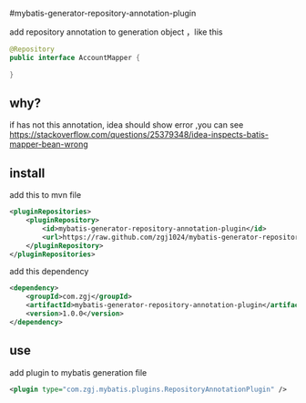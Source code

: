 #mybatis-generator-repository-annotation-plugin

add repository annotation to generation object ，like this

```java
@Repository
public interface AccountMapper {
    
}
```

## why?

if has not this annotation, idea should show error ,you can see https://stackoverflow.com/questions/25379348/idea-inspects-batis-mapper-bean-wrong

## install

add this to mvn file 
```xml
<pluginRepositories>
	<pluginRepository>
		<id>mybatis-generator-repository-annotation-plugin</id>
		<url>https://raw.github.com/zgj1024/mybatis-generator-repository-annotation-plugin/mvn-repo/</url>
	</pluginRepository>
</pluginRepositories>
```

add this dependency
```xml
<dependency>
	<groupId>com.zgj</groupId>
	<artifactId>mybatis-generator-repository-annotation-plugin</artifactId>
	<version>1.0.0</version>
</dependency>
```

## use

add plugin to mybatis generation file  

```xml
<plugin type="com.zgj.mybatis.plugins.RepositoryAnnotationPlugin" />
```